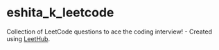 # eshita_k_leetcode
Collection of LeetCode questions to ace the coding interview! - Created using [LeetHub](https://github.com/QasimWani/LeetHub).
